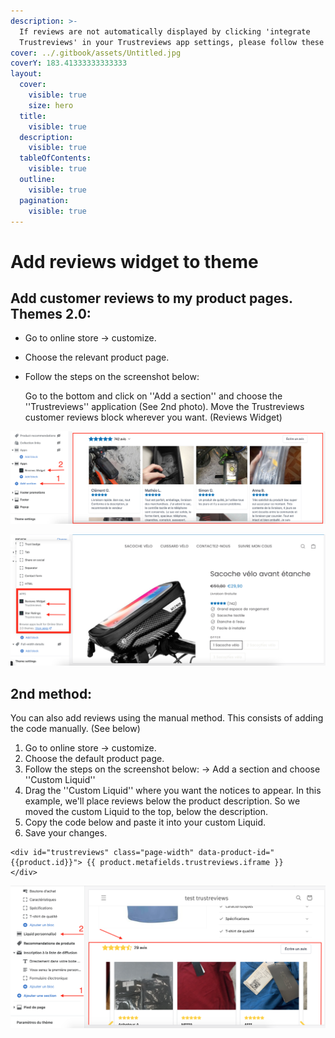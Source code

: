 ```yaml
---
description: >-
  If reviews are not automatically displayed by clicking 'integrate
  Trustreviews' in your Trustreviews app settings, please follow these steps:
cover: ../.gitbook/assets/Untitled.jpg
coverY: 183.41333333333333
layout:
  cover:
    visible: true
    size: hero
  title:
    visible: true
  description:
    visible: true
  tableOfContents:
    visible: true
  outline:
    visible: true
  pagination:
    visible: true
---
```


# Add reviews widget to theme

## Add customer reviews to my product pages. Themes 2.0:

* Go to online store -> customize.
* Choose the relevant product page.
*   Follow the steps on the screenshot below:

    Go to the bottom and click on ''Add a section'' and choose the ''Trustreviews'' application (See 2nd photo). Move the Trustreviews customer reviews block wherever you want. (Reviews Widget)

![](<../.gitbook/assets/Capture d’écran 2022-06-30 à 16.44.17.png>)

![When you click on ''add block'', select the Trustreviews app which is at the bottom. Choose the reviews widget. (Reviews widget)](<../.gitbook/assets/Capture d’écran 2022-06-30 à 16.01.08.png>)

## 2nd method:&#x20;

You can also add reviews using the manual method. This consists of adding the code manually. (See below)

1. &#x20;Go to online store -> customize.
2. Choose the default product page.
3. Follow the steps on the screenshot below: -> Add a section and choose ''Custom Liquid''
4. Drag the ''Custom Liquid'' where you want the notices to appear. In this example, we'll place reviews below the product description. So we moved the custom Liquid to the top, below the description.
5. Copy the code below and paste it into your custom Liquid.
6. Save your changes.

```
<div id="trustreviews" class="page-width" data-product-id="{{product.id}}"> {{ product.metafields.trustreviews.iframe }}
</div>
```

![](<../.gitbook/assets/Capture d’écran 2021-11-10 à 19.59.49.png>)
